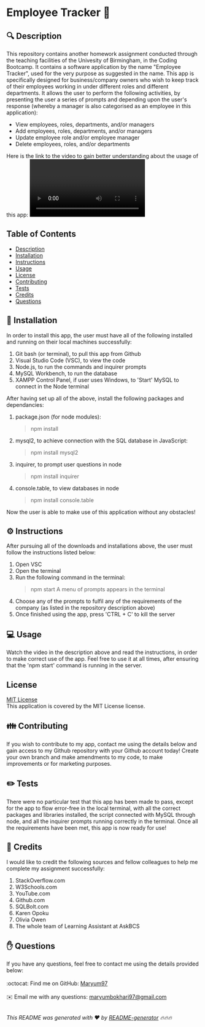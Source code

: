 
<h1 style="align: center;">Employee Tracker 👋</h1>

## 🔍 Description
This repository contains another homework assignment conducted through the teaching facilities of the Univesity of Birmingham, in the Coding Bootcamp. It contains a software application by the name "Employee Tracker", used for the very purpose as suggested in the name. This app is specifically designed for business/company owners who wish to keep track of their employees working in under different roles and different departments. It allows the user to perform the following activities, by presenting the user a series of prompts and depending upon the user's response (whereby a manager is also categorised as an employee in this application):

- View employees, roles, departments, and/or managers
- Add employees, roles, departments, and/or managers
- Update employee role and/or employee manager
- Delete employees, roles, and/or departments

Here is the link to the video to gain better understanding about the usage of this app:
<video>
<br>
Here is a small clip from the video itself:
<br>

## Table of Contents
- [Description](#description)
- [Installation](#installation)
- [Instructions](#instructions)
- [Usage](#usage)
- [License](#license)
- [Contributing](#contributing)
- [Tests](#tests)
- [Credits](#credits)
- [Questions](#questions)

## 💾 Installation
In order to install this app, the user must have all of the following installed and running on their local machines successfully:

1. Git bash (or terminal), to pull this app from Github
2. Visual Studio Code (VSC), to view the code
3. Node.js, to run the commands and inquirer prompts
4. MySQL Workbench, to run the database
5. XAMPP Control Panel, if user uses Windows, to 'Start' MySQL to connect in the Node terminal

After having set up all of the above, install the following packages and dependancies:

1. package.json (for node modules):
    > npm install
2. mysql2, to achieve connection with the SQL database in JavaScript:
    > npm install mysql2
3. inquirer, to prompt user questions in node
    > npm install inquirer
4. console.table, to view databases in node
    > npm install console.table

Now the user is able to make use of this application without any obstacles!

## ⚙️ Instructions
After pursuing all of the downloads and installations above, the user must follow the instructions listed below:

1. Open VSC
2. Open the terminal
3. Run the following command in the terminal:
    > npm start
    A menu of prompts appears in the terminal
4. Choose any of the prompts to fulfil any of the requirements of the company (as listed in the repository description above)
5. Once finished using the app, press 'CTRL + C' to kill the server

## 💻 Usage
Watch the video in the description above and read the instructions, in order to make correct use of the app. Feel free to use it at all times, after ensuring that the 'npm start' command is running in the server.

## License
<a href="https://github.com/Maryum97/Note_Taker_2021/blob/main/LICENSE">MIT License</a>
<br />
This application is covered by the MIT License license.

## 👪 Contributing
If you wish to contribute to my app, contact me using the details below and gain access to my Github repository with your Github account today! Create your own branch and make amendments to my code, to make improvements or for marketing purposes.

## ✏️ Tests
There were no particular test that this app has been made to pass, except for the app to flow error-free in the local terminal, with all the correct packages and libraries installed, the script connected with MySQL through node, and all the inquirer prompts running correctly in the terminal. Once all the requirements have been met, this app is now ready for use!

## 💐 Credits
I would like to credit the following sources and fellow colleagues to help me complete my assignment successfully:
1. StackOverflow.com
2. W3Schools.com
3. YouTube.com
4. Github.com
5. SQLBolt.com
6. Karen Opoku
7. Olivia Owen
8. The whole team of Learning Assistant at AskBCS

## ✋ Questions
If you have any questions, feel free to contact me using the details provided below:<br />
<br />
:octocat: Find me on GitHub: [Maryum97](https://github.com/Maryum97)<br />
<br />
✉️ Email me with any questions: maryumbokhari97@gmail.com<br /><br />

_This README was generated with ❤️ by [README-generator](https://github.com/jpd61/README-generator) 🔥🔥🔥_
  

